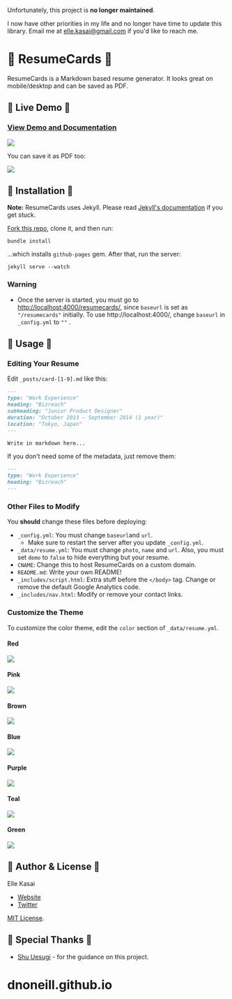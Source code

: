 Unfortunately, this project is **no longer maintained**.

I now have other priorities in my life and no longer have time to update this library. Email me at elle.kasai@gmail.com if you'd like to reach me.

# :briefcase: ResumeCards :briefcase:

ResumeCards is a Markdown based resume generator. It looks great on mobile/desktop and can be saved as PDF.

## :briefcase: Live Demo :briefcase:

### [View Demo and Documentation](http://ellekasai.github.io/resumecards)

![](http://cl.ly/image/3O342N0b0y1h/sample_default.png)

You can save it as PDF too:

![](http://cl.ly/image/091w0b0M2S3G/resume_print_preview.png)

## :briefcase: Installation :briefcase:

**Note:** ResumeCards uses Jekyll. Please read [Jekyll's documentation](http://jekyllrb.com/) if you get stuck.

[Fork this repo](http://github.com/ellekasai/resumecard/fork), clone it, and then run:

```
bundle install
```

...which installs `github-pages` gem. After that, run the server:

```
jekyll serve --watch
```
### Warning

* Once the server is started, you must go to [http://localhost:4000/resumecards/](http://localhost:4000/resumecards/), since `baseurl` is set as `"/resumecards"` initially. To use  http://localhost:4000/, change `baseurl` in `_config.yml` to `""` .

## :briefcase: Usage :briefcase:

### Editing Your Resume

Edit `_posts/card-[1-9].md` like this:

```markdown
---
type: "Work Experience"
heading: "Bizreach"
subheading: "Junior Product Designer"
duration: "October 2013 – September 2014 (1 year)"
location: "Tokyo, Japan"
---

Write in markdown here...
```

If you don't need some of the metadata, just remove them:

```markdown
---
type: "Work Experience"
heading: "Bizreach"
---
```

### Other Files to Modify

You **should** change these files before deploying:

* `_config.yml`: You must change `baseurl`and `url`.
  * Make sure to restart the server after you update `_config.yml`.
* `_data/resume.yml`: You must change `photo`, `name` and `url`. Also, you must set `demo` to `false` to hide everything but your resume.
* `CNAME`: Change this to host ResumeCards on a custom domain.
* `README.md`: Write your own README!
* `_includes/script.html`: Extra stuff before the `</body>` tag. Change or remove the default Google Analytics code.
* `_includes/nav.html`: Modify or remove your contact links.

### Customize the Theme

To customize the color theme, edit the `color` section of `_data/resume.yml`.

#### Red
![](http://cl.ly/image/0Q442g393E0O/sample_red.png)

#### Pink
![](http://cl.ly/image/2r0d3C201Q2y/sample_pink.png)

#### Brown
![](http://cl.ly/image/1A3p0v2n2I2O/sample_brown.png)

#### Blue
![](http://cl.ly/image/102r3e1y010w/sample_blue.png)

#### Purple
![](http://cl.ly/image/130Y2y1X1228/sample_purple.png)

#### Teal
![](http://cl.ly/image/3L042k3L3i2m/sample_teal.png)

#### Green
![](http://cl.ly/image/031u3a070V3f/sample_green.png)

## :briefcase: Author & License :briefcase:

Elle Kasai

- [Website](http://ellekasai.com/about)
- [Twitter](http://twitter.com/ellekasai)

[MIT License](http://ellekasai.mit-license.org).

## :briefcase: Special Thanks :briefcase:

* [Shu Uesugi](http://github.com/chibicode) - for the guidance on this project.


# dnoneill.github.io
